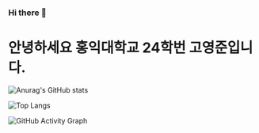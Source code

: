 ### Hi there 👋
# 안녕하세요 홍익대학교 24학번 고영준입니다.

![Anurag's GitHub stats](https://github-readme-stats.vercel.app/api?username=dori-04&show_icons=true&theme=radical)

![Top Langs](https://github-readme-stats.vercel.app/api/top-langs/?username=dori-04&layout=compact&theme=radical)

![GitHub Activity Graph](https://github-readme-activity-graph.cyclic.app/graph?username=dori-04&theme=dracula)


<!--
**dori-04/dori-04** is a ✨ _special_ ✨ repository because its `README.md` (this file) appears on your GitHub profile.

Here are some ideas to get you started:

- 🔭 I’m currently working on ...
- 🌱 I’m currently learning ...
- 👯 I’m looking to collaborate on ...
- 🤔 I’m looking for help with ...
- 💬 Ask me about ...
- 📫 How to reach me: ...
- 😄 Pronouns: ...
- ⚡ Fun fact: ...
-->
